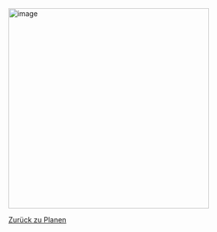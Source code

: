 <img width="399" alt="image" src="https://github.com/LeonaIstrefi/BLJ2023_TR_Leo-Kar-And-Ada/assets/145564029/e5e37027-2027-4a5b-b1dd-957b6977c53a">

<br>

[Zurück zu Planen](Planen.md)
